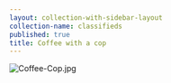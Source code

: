 ```yaml
---
layout: collection-with-sidebar-layout
collection-name: classifieds
published: true
title: Coffee with a cop
---
```

![Coffee-Cop.jpg]({{site.baseurl}}/media/Coffee-Cop.jpg)
